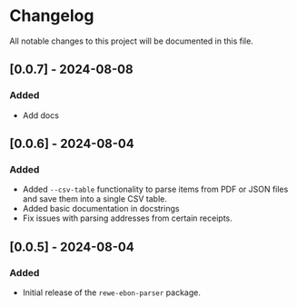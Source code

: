 # Changelog

All notable changes to this project will be documented in this file.

## [0.0.7] - 2024-08-08
### Added
- Add docs

## [0.0.6] - 2024-08-04
### Added
- Added `--csv-table` functionality to parse items from PDF or JSON files and save them into a single CSV table.
- Added basic documentation in docstrings
- Fix issues with parsing addresses from certain receipts.

## [0.0.5] - 2024-08-04
### Added
- Initial release of the `rewe-ebon-parser` package.
